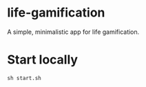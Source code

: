 # life-gamification
A simple, minimalistic app for life gamification.

# Start locally
```
sh start.sh
```
